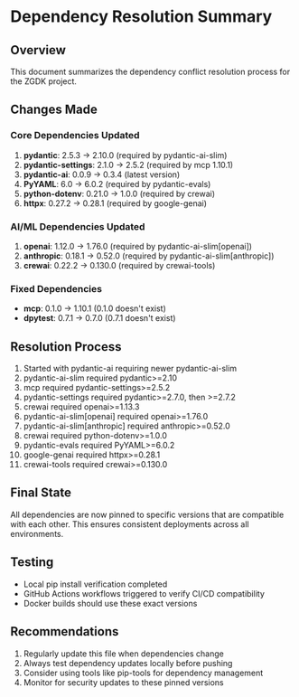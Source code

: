 # Dependency Resolution Summary

## Overview
This document summarizes the dependency conflict resolution process for the ZGDK project.

## Changes Made

### Core Dependencies Updated
1. **pydantic**: 2.5.3 → 2.10.0 (required by pydantic-ai-slim)
2. **pydantic-settings**: 2.1.0 → 2.5.2 (required by mcp 1.10.1)
3. **pydantic-ai**: 0.0.9 → 0.3.4 (latest version)
4. **PyYAML**: 6.0 → 6.0.2 (required by pydantic-evals)
5. **python-dotenv**: 0.21.0 → 1.0.0 (required by crewai)
6. **httpx**: 0.27.2 → 0.28.1 (required by google-genai)

### AI/ML Dependencies Updated
1. **openai**: 1.12.0 → 1.76.0 (required by pydantic-ai-slim[openai])
2. **anthropic**: 0.18.1 → 0.52.0 (required by pydantic-ai-slim[anthropic])
3. **crewai**: 0.22.2 → 0.130.0 (required by crewai-tools)

### Fixed Dependencies
- **mcp**: 0.1.0 → 1.10.1 (0.1.0 doesn't exist)
- **dpytest**: 0.7.1 → 0.7.0 (0.7.1 doesn't exist)

## Resolution Process

1. Started with pydantic-ai requiring newer pydantic-ai-slim
2. pydantic-ai-slim required pydantic>=2.10
3. mcp required pydantic-settings>=2.5.2
4. pydantic-settings required pydantic>=2.7.0, then >=2.7.2
5. crewai required openai>=1.13.3
6. pydantic-ai-slim[openai] required openai>=1.76.0
7. pydantic-ai-slim[anthropic] required anthropic>=0.52.0
8. crewai required python-dotenv>=1.0.0
9. pydantic-evals required PyYAML>=6.0.2
10. google-genai required httpx>=0.28.1
11. crewai-tools required crewai>=0.130.0

## Final State
All dependencies are now pinned to specific versions that are compatible with each other. This ensures consistent deployments across all environments.

## Testing
- Local pip install verification completed
- GitHub Actions workflows triggered to verify CI/CD compatibility
- Docker builds should use these exact versions

## Recommendations
1. Regularly update this file when dependencies change
2. Always test dependency updates locally before pushing
3. Consider using tools like pip-tools for dependency management
4. Monitor for security updates to these pinned versions